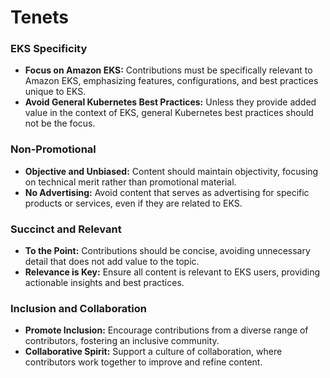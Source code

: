 # Tenets

### EKS Specificity

- **Focus on Amazon EKS:** Contributions must be specifically relevant to Amazon EKS, emphasizing features, configurations, and best practices unique to EKS.
- **Avoid General Kubernetes Best Practices:** Unless they provide added value in the context of EKS, general Kubernetes best practices should not be the focus.

### Non-Promotional

- **Objective and Unbiased:** Content should maintain objectivity, focusing on technical merit rather than promotional material.
- **No Advertising:** Avoid content that serves as advertising for specific products or services, even if they are related to EKS.

### Succinct and Relevant

- **To the Point:** Contributions should be concise, avoiding unnecessary detail that does not add value to the topic.
- **Relevance is Key:** Ensure all content is relevant to EKS users, providing actionable insights and best practices.

### Inclusion and Collaboration

- **Promote Inclusion:** Encourage contributions from a diverse range of contributors, fostering an inclusive community.
- **Collaborative Spirit:** Support a culture of collaboration, where contributors work together to improve and refine content.